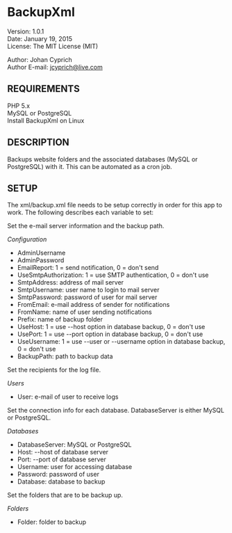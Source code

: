 BackupXml
=====

Version: 1.0.1<br />
Date: January 19, 2015<br />
License: The MIT License (MIT)

Author: Johan Cyprich<br />
Author E-mail: jcyprich@live.com


REQUIREMENTS
-----
PHP 5.x<br />
MySQL or PostgreSQL<br />
Install BackupXml on Linux


DESCRIPTION
-----
Backups website folders and the associated databases (MySQL or PostgreSQL) with it. This can be
automated as a cron job.


SETUP
-----
The xml/backup.xml file needs to be setup correctly in order for this app to work. The 
following describes each variable to set:


Set the e-mail server information and the backup path.
  
*Configuration*<br />
  - AdminUsername<br />
  - AdminPassword<br />
  - EmailReport: 1 = send notification, 0 = don't send<br />
  - UseSmtpAuthorization: 1 = use SMTP authentication, 0 = don't use<br />
  - SmtpAddress: address of mail server<br />
  - SmtpUsername: user name to login to mail server<br />
  - SmtpPassword: password of user for mail server<br />
  - FromEmail: e-mail address of sender for notifications<br />
  - FromName: name of user sending notifications<br />
  - Prefix: name of backup folder<br />
  - UseHost: 1 = use --host option in database backup, 0 = don't use<br />
  - UsePort: 1 = use --port option in database backup, 0 = don't use <br />
  - UseUsername: 1 = use --user or --username option in database backup, 0 = don't use<br />
  - BackupPath: path to backup data
  
  
Set the recipients for the log file.
  
*Users*<br />
  - User: e-mail of user to receive logs
  
  
Set the connection info for each database. DatabaseServer is either MySQL or PostgreSQL.
  
*Databases*<br />
  - DatabaseServer: MySQL or PostgreSQL<br />
  - Host: --host of database server<br />
  - Port: --port of database server<br />
  - Username: user for accessing database<br />
  - Password: password of user<br />
  - Database: database to backup


Set the folders that are to be backup up.
  
*Folders*<br />
  - Folder: folder to backup
